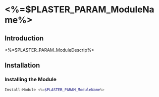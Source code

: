 # <%=$PLASTER_PARAM_ModuleName%>

## Introduction

<%=$PLASTER_PARAM_ModuleDescrip%>

## Installation

### Installing the Module

```Powershell
Install-Module <%=$PLASTER_PARAM_ModuleName%>
```
